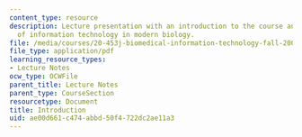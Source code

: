```yaml
---
content_type: resource
description: Lecture presentation with an introduction to the course and an overview
  of information technology in modern biology.
file: /media/courses/20-453j-biomedical-information-technology-fall-2008/ae00d661c474abbd50f4722dc2ae11a3_intro.pdf
file_type: application/pdf
learning_resource_types:
- Lecture Notes
ocw_type: OCWFile
parent_title: Lecture Notes
parent_type: CourseSection
resourcetype: Document
title: Introduction
uid: ae00d661-c474-abbd-50f4-722dc2ae11a3
---
```

